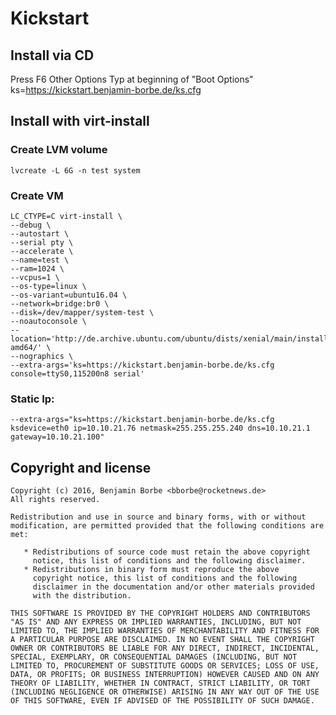 # Kickstart

## Install via CD

Press F6 Other Options
Typ at beginning of "Boot Options"
ks=https://kickstart.benjamin-borbe.de/ks.cfg

## Install with virt-install

### Create LVM volume

```
lvcreate -L 6G -n test system
```

### Create VM

```
LC_CTYPE=C virt-install \
--debug \
--autostart \
--serial pty \
--accelerate \
--name=test \
--ram=1024 \
--vcpus=1 \
--os-type=linux \
--os-variant=ubuntu16.04 \
--network=bridge:br0 \
--disk=/dev/mapper/system-test \
--noautoconsole \
--location='http://de.archive.ubuntu.com/ubuntu/dists/xenial/main/installer-amd64/' \
--nographics \
--extra-args='ks=https://kickstart.benjamin-borbe.de/ks.cfg console=ttyS0,115200n8 serial'
```

### Static Ip:

```
--extra-args="ks=https://kickstart.benjamin-borbe.de/ks.cfg ksdevice=eth0 ip=10.10.21.76 netmask=255.255.255.240 dns=10.10.21.1 gateway=10.10.21.100"
```

## Copyright and license

    Copyright (c) 2016, Benjamin Borbe <bborbe@rocketnews.de>
    All rights reserved.
    
    Redistribution and use in source and binary forms, with or without
    modification, are permitted provided that the following conditions are
    met:
    
       * Redistributions of source code must retain the above copyright
         notice, this list of conditions and the following disclaimer.
       * Redistributions in binary form must reproduce the above
         copyright notice, this list of conditions and the following
         disclaimer in the documentation and/or other materials provided
         with the distribution.

    THIS SOFTWARE IS PROVIDED BY THE COPYRIGHT HOLDERS AND CONTRIBUTORS
    "AS IS" AND ANY EXPRESS OR IMPLIED WARRANTIES, INCLUDING, BUT NOT
    LIMITED TO, THE IMPLIED WARRANTIES OF MERCHANTABILITY AND FITNESS FOR
    A PARTICULAR PURPOSE ARE DISCLAIMED. IN NO EVENT SHALL THE COPYRIGHT
    OWNER OR CONTRIBUTORS BE LIABLE FOR ANY DIRECT, INDIRECT, INCIDENTAL,
    SPECIAL, EXEMPLARY, OR CONSEQUENTIAL DAMAGES (INCLUDING, BUT NOT
    LIMITED TO, PROCUREMENT OF SUBSTITUTE GOODS OR SERVICES; LOSS OF USE,
    DATA, OR PROFITS; OR BUSINESS INTERRUPTION) HOWEVER CAUSED AND ON ANY
    THEORY OF LIABILITY, WHETHER IN CONTRACT, STRICT LIABILITY, OR TORT
    (INCLUDING NEGLIGENCE OR OTHERWISE) ARISING IN ANY WAY OUT OF THE USE
    OF THIS SOFTWARE, EVEN IF ADVISED OF THE POSSIBILITY OF SUCH DAMAGE.
